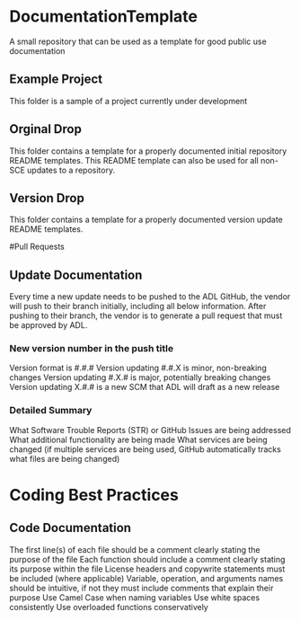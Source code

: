 # DocumentationTemplate
A small repository that can be used as a template for good public use documentation

## Example Project
This folder is a sample of a project currently under development 

## Orginal Drop
This folder contains a template for a properly documented initial repository README templates.
This README template can also be used for all non-SCE updates to a repository.

## Version Drop
This folder contains a template for a properly documented version update README templates.

#Pull Requests
## Update Documentation
Every time a new update needs to be pushed to the ADL GitHub, the vendor will push to their branch initially, including all below information.
After pushing to their branch, the vendor is to generate a pull request that must be approved by ADL. 
### New version number in the push title
Version format is #.#.#
Version updating #.#.X is minor, non-breaking changes
Version updating #.X.# is major, potentially breaking changes
Version updating X.#.# is a new SCM that ADL will draft as a new release
### Detailed Summary
What Software Trouble Reports (STR) or GitHub Issues are being addressed
What additional functionality are being made
What services are being changed (if multiple services are being used, GitHub automatically tracks what files are being changed)

# Coding Best Practices
## Code Documentation
The first line(s) of each file should be a comment clearly stating the purpose of the file
Each function should include a comment clearly stating its purpose within the file
License headers and copywrite statements must be included (where applicable)
Variable, operation, and arguments names should be intuitive, if not they must include comments that explain their purpose
Use Camel Case when naming variables
Use white spaces consistently
Use overloaded functions conservatively
